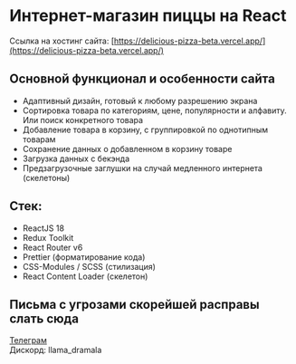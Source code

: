 # Интернет-магазин пиццы на React

Ссылка на хостинг сайта: [https://delicious-pizza-beta.vercel.app/](https://delicious-pizza-beta.vercel.app/)

## Основной функционал и особенности сайта

- Адаптивный дизайн, готовый к любому разрешению экрана
- Сортировка товара по категориям, цене, популярности и алфавиту. Или поиск конкретного товара
- Добавление товара в корзину, с группировкой по однотипным товарам
- Сохранение данных о добавленном в корзину товаре
- Загрузка данных с бекэнда
- Предзагрузочные заглушки на случай медленного интернета (скелетоны)

## Стек:

- ReactJS 18
- Redux Toolkit
- React Router v6
- Prettier (форматирование кода)
- CSS-Modules / SCSS (стилизация)
- React Content Loader (скелетон)

## Письма с угрозами скорейшей расправы слать сюда

[Телеграм](https://t.me/llama_baldeet)  
Дискорд: llama_dramala
